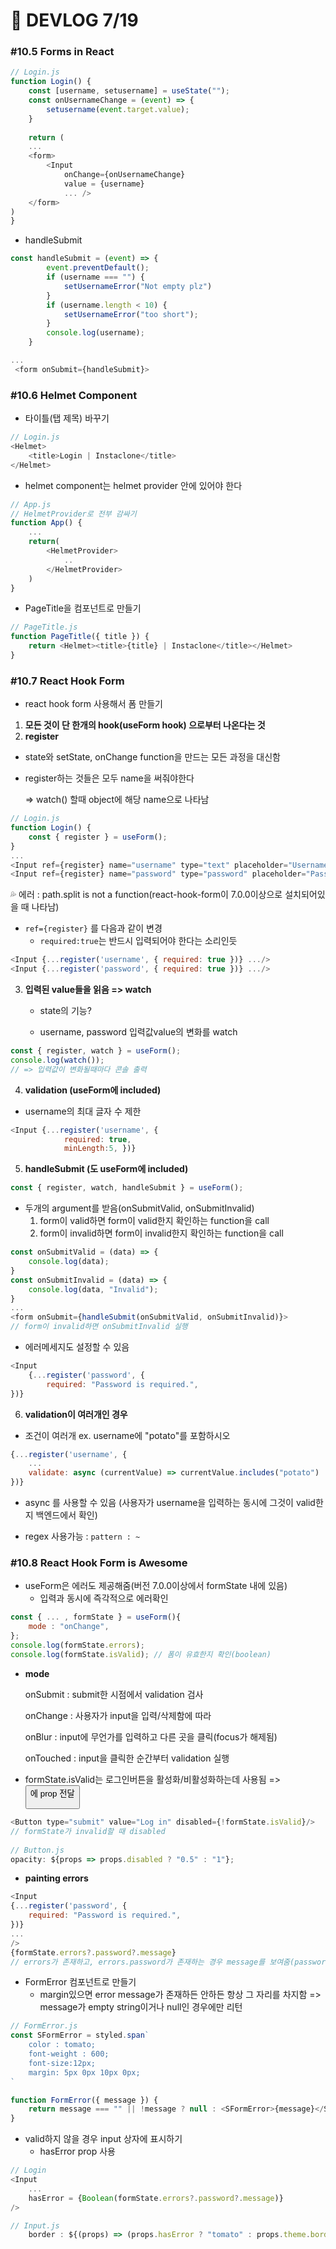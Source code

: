 # 🥂 DEVLOG 7/19



### #10.5 Forms in React

```js
// Login.js
function Login() {
    const [username, setusername] = useState("");
    const onUsernameChange = (event) => {
        setusername(event.target.value);
    }
    
    return (
    ...
    <form>
    	<Input
    		onChange={onUsernameChange}
			value = {username}
			... />
	</form>
)
}
```

- handleSubmit

```js
const handleSubmit = (event) => {
        event.preventDefault();
        if (username === "") {
            setUsernameError("Not empty plz")
        }
        if (username.length < 10) {
            setUsernameError("too short");
        }
        console.log(username);
    }

...
 <form onSubmit={handleSubmit}>
```



### #10.6 Helmet Component

- 타이틀(탭 제목) 바꾸기

```js
// Login.js
<Helmet>
	<title>Login | Instaclone</title>
</Helmet>
```

- helmet component는 helmet provider 안에 있어야 한다

```js
// App.js
// HelmetProvider로 전부 감싸기
function App() {
    ...
    return(
    	<HelmetProvider>
        	..
        </HelmetProvider>
    )
}
```

- PageTitle을 컴포넌트로 만들기

```js
// PageTitle.js
function PageTitle({ title }) {
    return <Helmet><title>{title} | Instaclone</title></Helmet>
}
```



### #10.7 React Hook Form

-  react hook form 사용해서 폼 만들기

1. **모든 것이 단 한개의 hook(useForm hook) 으로부터 나온다는 것**
2.  **register**
   
   - state와 setState, onChange function을 만드는 모든 과정을 대신함
   
   - register하는 것들은 모두 name을 써줘야한다
   
     => watch() 할때 object에 해당 name으로 나타남

```js
// Login.js
function Login() {
    const { register } = useForm(); 
}
...
<Input ref={register} name="username" type="text" placeholder="Username" />
<Input ref={register} name="password" type="password" placeholder="Password" />
```

💦 에러 : path.split is not a function(react-hook-form이 7.0.0이상으로 설치되어있을 때 나타남)

- `ref={register}` 를 다음과 같이 변경
  - `required:true`는 반드시 입력되어야 한다는 소리인듯

```js
<Input {...register('username', { required: true })} .../>
<Input {...register('password', { required: true })} .../>
```



3. **입력된 value들을 읽음 =>  watch**

   - state의 기능?

   -  username, password 입력값value의 변화를 watch

```js
const { register, watch } = useForm();
console.log(watch());
// => 입력값이 변화될때마다 콘솔 출력
```



4. **validation (useForm에 included)**

- username의 최대 글자 수 제한

```js
<Input {...register('username', { 
			required: true, 
			minLength:5, })}
```



5. **handleSubmit (도 useForm에 included)**

```js
const { register, watch, handleSubmit } = useForm();
```

- 두개의  argument를 받음(onSubmitValid, onSubmitInvalid)
  1. form이 valid하면 form이 valid한지 확인하는 function을 call
  2. form이 invalid하면 form이 invalid한지 확인하는 function을 call

```js
const onSubmitValid = (data) => {
    console.log(data);
}
const onSubmitInvalid = (data) => {
    console.log(data, "Invalid");
}
...
<form onSubmit={handleSubmit(onSubmitValid, onSubmitInvalid)}>
// form이 invalid하면 onSubmitInvalid 실행
```

- 에러메세지도 설정할 수 있음

```js
<Input
	{...register('password', {
		required: "Password is required.",
})}
```



6. **validation이 여러개인 경우**

- 조건이 여러개 ex. username에 "potato"를 포함하시오

```js
{...register('username', {
	...
    validate: async (currentValue) => currentValue.includes("potato")
})}
```

- async 를 사용할 수 있음 (사용자가 username을 입력하는 동시에 그것이 valid한지 백엔드에서 확인)

- regex 사용가능 : `pattern : ~`

  

### #10.8 React Hook Form is Awesome

- useForm은 에러도 제공해줌(버전 7.0.0이상에서 formState 내에 있음)
  - 입력과 동시에 즉각적으로 에러확인

```js
const { ... , formState } = useForm(){
    mode : "onChange",
};
console.log(formState.errors);
console.log(formState.isValid); // 폼이 유효한지 확인(boolean)
```

- **mode**

  onSubmit : submit한 시점에서 validation 검사

  onChange : 사용자가 input을 입력/삭제함에 따라

  onBlur : input에 무언가를 입력하고 다른 곳을 클릭(focus가 해제됨)

  onTouched : input을 클릭한 순간부터 validation 실행

- formState.isValid는 로그인버튼을 활성화/비활성화하는데 사용됨 => <Button>에 prop  전달

```js
<Button type="submit" value="Log in" disabled={!formState.isValid}/>
// formState가 invalid할 때 disabled
    
// Button.js
opacity: ${props => props.disabled ? "0.5" : "1"};
```

- **painting errors**

```js
<Input
{...register('password', {
    required: "Password is required.",
})}
...
/>
{formState.errors?.password?.message}
// errors가 존재하고, errors.password가 존재하는 경우 message를 보여줌(password input 밑에)
```

- FormError 컴포넌트로 만들기
  - margin있으면 error message가 존재하든 안하든 항상 그 자리를 차지함 => message가 empty string이거나 null인 경우에만 리턴

```js
// FormError.js
const SFormError = styled.span`
    color : tomato;
    font-weight : 600;
    font-size:12px;
    margin: 5px 0px 10px 0px;
`

function FormError({ message }) {
    return message === "" || !message ? null : <SFormError>{message}</SFormError>
}

```

- valid하지 않을 경우 input 상자에 표시하기
  - hasError prop 사용

```js
// Login
<Input 
	...
   	hasError = {Boolean(formState.errors?.password?.message)}
/>
```



```js
// Input.js
    border : ${(props) => (props.hasError ? "tomato" : props.theme.borderColor)};

```

